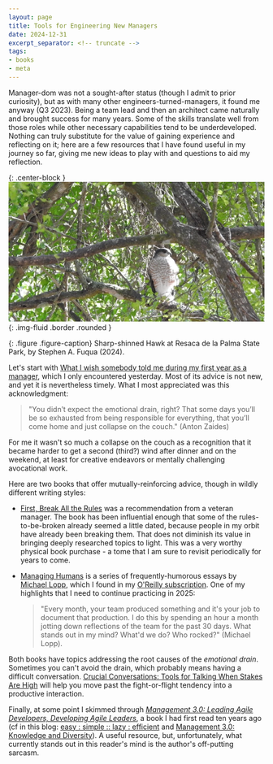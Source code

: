 ```yaml
---
layout: page
title: Tools for Engineering New Managers
date: 2024-12-31
excerpt_separator: <!-- truncate -->
tags:
- books
- meta
---
```


Manager-dom was not a sought-after status (though I admit to prior curiosity),
but as with many other engineers-turned-managers, it found me anyway (Q3 2023).
Being a team lead and then an architect came naturally and brought success for
many years. Some of the skills translate well from those roles while other
necessary capabilities tend to be underdeveloped. Nothing can truly substitute
for the value of gaining experience and reflecting on it; here are a few
resources that I have found useful in my journey so far, giving me new ideas to
play with and questions to aid my reflection.

{: .center-block }
![Sharp-shinned Hawk, by Stephen A. Fuqua](/images/sharp-shinned-hawk.webp){: .img-fluid .border .rounded }

{: .figure .figure-caption}
Sharp-shinned Hawk at Resaca de la Palma State Park, by Stephen A. Fuqua (2024).

<!-- truncate -->

Let's start with [What I wish somebody told me during my first year as a
manager](https://zaidesanton.substack.com/p/a-letter-to-the-first-time-manager),
which I only encountered yesterday. Most of its advice is not new, and yet
it is nevertheless timely. What I most appreciated was this acknowledgment:

> "You didn’t expect the emotional drain, right? That some days you’ll be so
> exhausted from being responsible for everything, that you’ll come home and
> just collapse on the couch." (Anton Zaides)

For me it wasn't so much a collapse on the couch as a recognition that it became
harder to get a second (third?) wind after dinner and on the weekend, at least
for creative endeavors or mentally challenging avocational work.

Here are two books that offer mutually-reinforcing advice, though in wildly
different writing styles:

* [First, Break All the
  Rules](https://en.wikipedia.org/wiki/First,_Break_All_the_Rules) was a
  recommendation from a veteran manager. The book has been influential enough
  that some of the rules-to-be-broken already seemed a little dated, because
  people in my orbit have already been breaking them. That does not diminish its
  value in bringing deeply researched topics to light. This was a very worthy
  physical book purchase - a tome that I am sure to revisit periodically for
  years to come.
* [Managing Humans](https://managinghumans.com/) is a series of
  frequently-humorous essays by [Michael Lopp](https://randsinrepose.com/),
  which I found in my [O'Reilly
  subscription](https://learning.oreilly.com/library/view/managing-humans-more/9781484271162/).
  One of my highlights that I need to continue practicing in 2025:

  > "Every month, your team produced something and it's your job to document
  > that production. I do this by spending an hour a month jotting down
  > reflections of the team for the past 30 days. What stands out in my mind?
  > What'd we do? Who rocked?" (Michael Lopp).

Both books have topics addressing the root causes of the _emotional drain_.
Sometimes you can't avoid the drain, which probably means having a difficult
conversation. [Crucial Conversations: Tools for Talking When Stakes Are
High](https://en.wikipedia.org/wiki/Crucial_Conversations:_Tools_for_Talking_When_Stakes_Are_High)
will help you move past the fight-or-flight tendency into a productive
interaction.

Finally, at some point I skimmed through [_Management 3.0: Leading Agile
Developers, Developing Agile
Leaders_](https://management30.com/books/management30/), a book I had first read
ten years ago (cf in this blog: [easy : simple :: lazy :
efficient](../2014/2014-05-17-easy-simple-lazy-efficient.md) and [Management
3.0: Knowledge and
Diversity](../2015/2015-01-20-management_30_knowledge_and_diversity.md)). A
useful resource, but, unfortunately, what currently stands out in this reader's
mind is the author's off-putting sarcasm.
